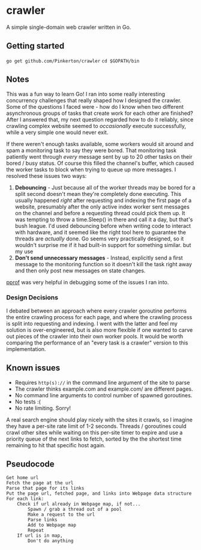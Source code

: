 # crawler


A simple single-domain web crawler written in Go.

## Getting started

`go get github.com/Pinkerton/crawler`
`cd $GOPATH/bin`


## Notes

This was a fun way to learn Go! I ran into some really interesting concurrency challenges 
that really shaped how I designed the crawler. Some of the questions I faced were - how do I know when two different 
asynchronous groups of tasks that create work for each other are finished? After I answered that, my next question
regarded how to do it reliably, since crawling complex website seemed to *occasionally* execute successfully, while a very
simple one would never exit. 

If there weren't enough tasks available, some workers would sit around and spam a monitoring task to say they were bored. 
That monitoring task patiently went through *every* message sent by up to 20 other tasks on their bored / busy status. 
Of course this filled the channel's buffer, which caused the worker tasks to block when trying to queue up more messages. I resolved these issues two ways:

1. **Debouncing** - Just because all of the worker threads may be bored for a split second doesn't mean they're completely done executing. This usually happened *right* after requesting and indexing the first page of a website, presumably after the only active index worker sent messages on the channel and before a requesting thread could pick them up. It was tempting to throw a time.Sleep()
 in there and call it a day, but that's bush league. I'd used debouncing before when writing code to interact with hardware, and it seemed like the right tool here to guarantee the threads are *actually* done. Go seems very practically designed, so it wouldn't surprise me if it had built-in support for something similar.
 but my use
2. **Don't send unnecessary messages** - Instead, explicitly send a first message to the monitoring function so it doesn't kill the
task right away and then only post new messages on state changes.

[pprof](https://golang.org/pkg/net/http/pprof/) was very helpful in debugging some of the issues I ran into.

### Design Decisions

I debated between an approach where every crawler goroutine performs the entire crawling process for each page,
and where the crawling process is split into requesting and indexing. I went with the latter and feel my solution
is over-engineered, but is also more flexible if one wanted to carve out pieces of the crawler into their own worker pools.
It would be worth comparing the performance of an "every task is a crawler" version to this implementation.

## Known issues

 * Requires `http(s)://` in the command line argument of the site to parse
 * The crawler thinks example.com and example.com/ are different pages.
 * No command line arguments to control number of spawned goroutines.
 * No tests :(
 * No rate limiting. Sorry!

A real search engine should play nicely with the sites it crawls, so I imagine they have a per-site rate limit of 
1-2 seconds. Threads / goroutines could crawl other sites while waiting on this per-site timer to expire and use a 
priority queue of the next links to fetch, sorted by the the shortest time remaining to hit that specific host again.

## Pseudocode

````
Get home url
Fetch the page at the url
Parse that page for its links
Put the page url, fetched page, and links into Webpage data structure
For each link:
    Check if url already in Webpage map, if not...
        Spawn / grab a thread out of a pool
        Make a request to the url
        Parse links
        Add to Webpage map
        Repeat
    If url is in map,
        Don't do anything
````
